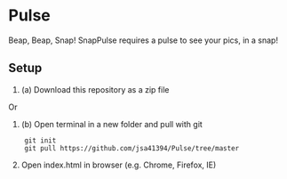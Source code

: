 # Pulse
Beap, Beap, Snap! SnapPulse requires a pulse to see your pics, in a snap!

## Setup
1. (a) Download this repository as a zip file

Or

1. (b) Open terminal in a new folder and pull with git
```
    git init
    git pull https://github.com/jsa41394/Pulse/tree/master
```

2. Open index.html in browser (e.g. Chrome, Firefox, IE)
